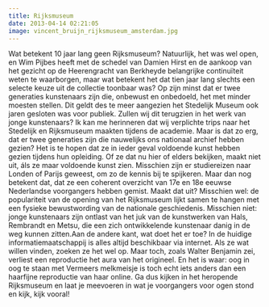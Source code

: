 ```yaml
---
title: Rijksmuseum
date: 2013-04-14 02:21:05
image: vincent_bruijn_rijksmuseum_amsterdam.jpg
---
```


Wat betekent 10 jaar lang geen Rijksmuseum? Natuurlijk, het was wel open, en Wim Pijbes heeft met de schedel van Damien Hirst en de aankoop van het gezicht op de Heerengracht van Berkheyde belangrijke continuïteit weten te waarborgen, maar wat betekent het dat tien jaar lang slechts een selecte keuze uit de collectie toonbaar was? Op zijn minst dat er twee generaties kunstenaars zijn die, onbewust en onbedoeld, het met minder moesten stellen. Dit geldt des te meer aangezien het Stedelijk Museum ook jaren gesloten was voor publiek. Zullen wij dit terugzien in het werk van jonge kunstenaars? Ik kan me herinneren dat wij verplichte trips naar het Stedelijk en Rijksmuseum maakten tijdens de academie. Maar is dat zo erg, dat er twee generaties zijn die nauwelijks ons nationaal archief hebben gezien? Het is te hopen dat ze in ieder geval voldoende kunst hebben gezien tijdens hun opleiding. Of ze dat nu hier of elders bekijken, maakt niet uit, áls ze maar voldoende kunst zien. Misschien zijn er studiereizen naar Londen of Parijs geweest, om zo de kennis bij te spijkeren. Maar dan nog betekent dat, dat ze een coherent overzicht van 17e en 18e eeuwse Nederlandse voorgangers hebben gemist. Maakt dat uit? Misschien wel: de populariteit van de opening van het Rijksmuseum lijkt samen te hangen met een fysieke bewustwording van de nationale geschiedenis. Misschien niet: jonge kunstenaars zijn ontlast van het juk van de kunstwerken van Hals, Rembrandt en Metsu, die een zich ontwikkelende kunstenaar danig in de weg kunnen zitten.Aan de andere kant, wat doet het er toe? In de huidige informatiemaatschappij is alles altijd beschikbaar via internet. Als ze wat willen vinden, zoeken ze het wel op. Maar toch, zoals Walter Benjamin zei, verliest een reproductie het aura van het origineel. En het is waar: oog in oog te staan met Vermeers melkmeisje is toch echt iets anders dan een haarfijne reproductie van haar online. Ga dus kijken in het heropende Rijksmuseum en laat je meevoeren in wat je voorgangers voor ogen stond en kijk, kijk vooral!
